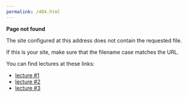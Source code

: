 ```yaml
---
permalink: /404.html
---
```


**Page not found**

The site configured at this address does not contain the requested file.

If this is your site, make sure that the filename case matches the URL.

You can find lectures at these links:
* [lecture #1](https://ptds2022.github.io/class/lecture01)
* [lecture #2](https://ptds2022.github.io/class/lecture02_markdown)
* [lecture #3](https://ptds2022.github.io/class/lecture03_github)  

<!-- 
* [lecture #4](https://ptds2022.github.io/class/lecture04_datastructure)
* [lecture #5](https://ptds2022.github.io/class/lecture05_controlstructure)
* [lecture #6](https://ptds2022.github.io/class/lecture06_function)
* [project proposal](https://ptds2022.github.io/class/lecture06_project)
* [lecture #7](https://ptds2022.github.io/class/lecture07_shiny)
* [lecture #8](https://ptds2022.github.io/class/lecture08_pkg)
* [lecture #9](https://ptds2022.github.io/class/lecture09_web)
* [lecture #10](https://ptds2022.github.io/class/lecture10_scrap)
* [lecture #11](https://ptds2022.github.io/class/lecture11_shiny2)
-->